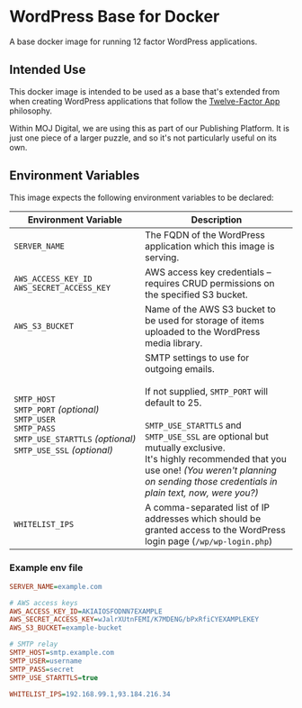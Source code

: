 # WordPress Base for Docker

A base docker image for running 12 factor WordPress applications.

## Intended Use

This docker image is intended to be used as a base that's extended from when creating  WordPress applications that follow the [Twelve-Factor App](http://12factor.net/) philosophy.

Within MOJ Digital, we are using this as part of our Publishing Platform. It is just one piece of a larger puzzle, and so it's not particularly useful on its own.

## Environment Variables

This image expects the following environment variables to be declared:

| Environment Variable  | Description |
| --------------------- | ----------- |
| `SERVER_NAME`  | The FQDN of the WordPress application which this image is serving.  |
| `AWS_ACCESS_KEY_ID` <br/> `AWS_SECRET_ACCESS_KEY` | AWS access key credentials – requires CRUD permissions on the specified S3 bucket.  |
| `AWS_S3_BUCKET` | Name of the AWS S3 bucket to be used for storage of items uploaded to the WordPress media library. |
| `SMTP_HOST` <br/> `SMTP_PORT`&nbsp;*(optional)* <br/> `SMTP_USER` <br/> `SMTP_PASS` <br/> `SMTP_USE_STARTTLS`&nbsp;*(optional)* <br/> `SMTP_USE_SSL`&nbsp;*(optional)* | SMTP settings to use for outgoing emails. <br/><br/> If not supplied, `SMTP_PORT` will default to 25. <br/><br/> `SMTP_USE_STARTTLS` and `SMTP_USE_SSL` are optional but mutually exclusive. <br/> It's highly recommended that you use one! *(You weren't planning on sending those credentials in plain text, now, were you?)* |
| `WHITELIST_IPS` | A comma-separated list of IP addresses which should be granted access to the WordPress login page (`/wp/wp-login.php`) |

### Example env file

```ini
SERVER_NAME=example.com

# AWS access keys
AWS_ACCESS_KEY_ID=AKIAIOSFODNN7EXAMPLE
AWS_SECRET_ACCESS_KEY=wJalrXUtnFEMI/K7MDENG/bPxRfiCYEXAMPLEKEY
AWS_S3_BUCKET=example-bucket

# SMTP relay
SMTP_HOST=smtp.example.com
SMTP_USER=username
SMTP_PASS=secret
SMTP_USE_STARTTLS=true

WHITELIST_IPS=192.168.99.1,93.184.216.34
```
